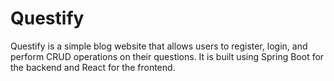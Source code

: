 # Questify

Questify is a simple blog website that allows users to register, login, and perform CRUD operations on their questions. It is built using Spring Boot for the backend and React for the frontend.
